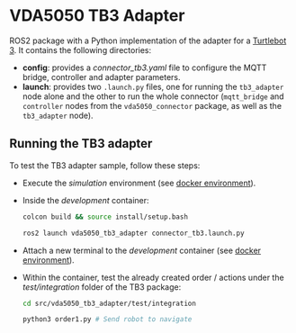 # VDA5050 TB3 Adapter

ROS2 package with a Python implementation of the adapter for a [Turtlebot 3](https://github.com/ROBOTIS-GIT/turtlebot3/tree/galactic-devel). It contains the following directories:

- **config**: provides a _connector_tb3.yaml_ file to configure the MQTT bridge, controller and adapter parameters.
- **launch**: provides two `.launch.py` files, one for running the `tb3_adapter` node alone and the other to run the whole connector (`mqtt_bridge` and `controller` nodes from the `vda5050_connector` package, as well as the `tb3_adapter` node).

## Running the TB3 adapter

To test the TB3 adapter sample, follow these steps:

- Execute the _simulation_ environment (see [docker environment](../docker/README.md)).

- Inside the _development_ container:

  ```sh
  colcon build && source install/setup.bash
  ```

  ```sh
  ros2 launch vda5050_tb3_adapter connector_tb3.launch.py
  ```

- Attach a new terminal to the _development_ container (see [docker environment](../docker/README.md)).

- Within the container, test the already created order / actions under the _test/integration_ folder of the TB3 package:

  ```sh
  cd src/vda5050_tb3_adapter/test/integration
  ```

  ```sh
  python3 order1.py # Send robot to navigate
  ```